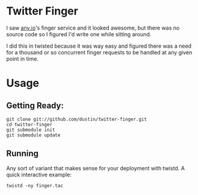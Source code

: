 # Twitter Finger

I saw [any.io](http://any.io)'s finger service and it looked awesome,
but there was no source code so I figured I'd write one while sitting
around.

I did this in twisted because it was way easy and figured there was a
need for a thousand or so concurrent finger requests to be handled at
any given point in time.

# Usage

## Getting Ready:

    git clone git://github.com/dustin/twitter-finger.git
    cd twitter-finger
    git submodule init
    git submodule update

## Running

Any sort of variant that makes sense for your deployment with twistd.
A quick interactive example:

    twistd -ny finger.tac
